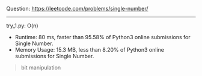 Question: https://leetcode.com/problems/single-number/

---

try_1.py: O(n)
* Runtime: 80 ms, faster than 95.58% of Python3 online submissions for Single Number.
* Memory Usage: 15.3 MB, less than 8.20% of Python3 online submissions for Single Number.

> bit manipulation
